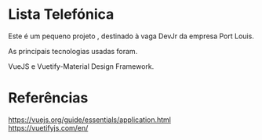# Lista Telefónica 

Este é um pequeno projeto , destinado à vaga DevJr da empresa Port Louis.

As principais tecnologias usadas foram.

VueJS e Vuetify-Material Design Framework.

# Referências 

https://vuejs.org/guide/essentials/application.html <br/>
https://vuetifyjs.com/en/

